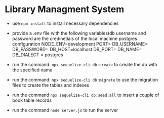 # Library Managment System

- use `npm install` to install necessary dependencies
- provide a .env file with the following variables(db username and password are the credinetials of the local machine postgres configuration 
	  NODE_ENV=development
		PORT=
		DB_USERNAME=
		DB_PASSWORD=
		DB_HOST=localhost
		DB_PORT=
		DB_NAME=
		DB_DIALECT = postgres
	
- run the command: `npx sequelize-cli db:create` to create the db with the specified name
- run the command: `npx sequelize-cli db:migrate` to use the migration files to create the tables and indexes
- run the command `npx sequelize-cli db:seed:all` to insert a couple of book table records
- run the command `node server.js` to run the server
